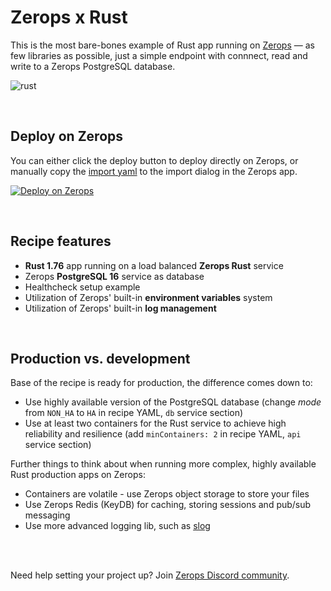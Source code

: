 # Zerops x Rust
This is the most bare-bones example of Rust app running on [Zerops](https://zerops.io) — as few libraries as possible, just a simple endpoint with connnect, read and write to a Zerops PostgreSQL database.

![rust](https://github.com/zeropsio/recipe-shared-assets/blob/main/covers/cover-rust.png)

<br />

## Deploy on Zerops
You can either click the deploy button to deploy directly on Zerops, or manually copy the [import yaml](https://github.com/zeropsio/recipe-rust/blob/main/zerops-project-import.yml) to the import dialog in the Zerops app.

[![Deploy on Zerops](https://github.com/zeropsio/recipe-shared-assets/blob/main/deploy-button/green/deploy-button.svg)](https://app.zerops.io/recipe/rust)

<br/>

## Recipe features
- **Rust 1.76** app running on a load balanced **Zerops Rust** service
- Zerops **PostgreSQL 16** service as database
- Healthcheck setup example
- Utilization of Zerops' built-in **environment variables** system
- Utilization of Zerops' built-in **log management**

<br/>

## Production vs. development

Base of the recipe is ready for production, the difference comes down to:

- Use highly available version of the PostgreSQL database (change *mode* from `NON_HA` to `HA` in recipe YAML, `db` service section)
- Use at least two containers for the Rust service to achieve high reliability and resilience (add `minContainers: 2` in recipe YAML, `api` service section)

Further things to think about when running more complex, highly available Rust production apps on Zerops:

- Containers are volatile - use Zerops object storage to store your files
- Use Zerops Redis (KeyDB) for caching, storing sessions and pub/sub messaging
- Use more advanced logging lib, such as [slog](https://github.com/slog-rs/slog)

<br/>
<br/>

Need help setting your project up? Join [Zerops Discord community](https://discord.com/invite/WDvCZ54).
